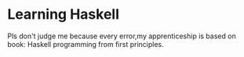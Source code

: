 # Learning Haskell
Pls don't judge me because every error,my apprenticeship is based on book: Haskell programming from first principles.
